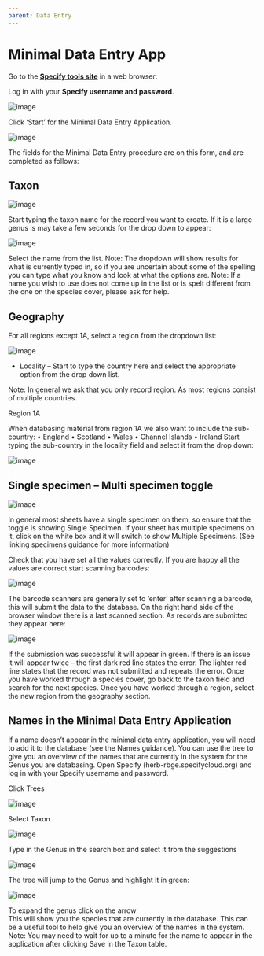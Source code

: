 ```yaml
---
parent: Data Entry
---
```


# Minimal Data Entry App

Go to the **[Specify tools site](http://herbmgt.rbge.org.uk/specify_tasks/public/index.php/login)** in a web browser: 

Log in with your **Specify username and password**. 

![image](https://user-images.githubusercontent.com/6713716/174188515-9fb29e92-1893-439a-a5a1-870e814b4630.png)

Click ‘Start’ for the Minimal Data Entry Application.

![image](https://user-images.githubusercontent.com/6713716/174188600-4fd723f6-0425-4829-8e8a-8c7b977a7e98.png)

The fields for the Minimal Data Entry procedure are on this form, and are completed as follows:

## Taxon
![image](https://user-images.githubusercontent.com/6713716/174188725-49db03ca-7dd4-40bd-955a-ad98d4487ea5.png)

Start typing the taxon name for the record you want to create. If it is a large genus is may take a few seconds for the drop down to appear:

![image](https://user-images.githubusercontent.com/6713716/174188817-be6df353-df72-440f-8223-1a06f5285322.png)

Select the name from the list. 
Note: The dropdown will show results for what is currently typed in, so if you are uncertain about some of the spelling you can type what you know and look at what the options are.
Note: If a name you wish to use does not come up in the list or is spelt different from the one on the species cover, please ask for help. 

## Geography

For all regions except 1A, select a region from the dropdown list:

![image](https://user-images.githubusercontent.com/6713716/174188898-958ca888-2d04-4841-9fb7-4e48866d10fb.png)

- Locality – Start to type the country here and select the appropriate option from the drop down list. 

Note: In general we ask that you only record region. As most regions consist of multiple countries.

Region 1A

When databasing material from region 1A we also want to include the sub-country:
•	England
•	Scotland
•	Wales
•	Channel Islands
•	Ireland
Start typing the sub-country in the locality field and select it from the drop down:

![image](https://user-images.githubusercontent.com/6713716/174188967-022bf9ad-795d-4afa-ac00-2064205f0d45.png)

## Single specimen – Multi specimen toggle

![image](https://user-images.githubusercontent.com/6713716/174189069-21193c3a-9b9d-4a6a-bcc4-8a3e4ab7bbc0.png)

In general most sheets have a single specimen on them, so ensure that the toggle is showing Single Specimen. If your sheet has multiple specimens on it, click on the white box and it will switch to show Multiple Specimens. (See linking specimens guidance for more information)

Check that you have set all the values correctly. If you are happy all the values are correct start scanning barcodes:

![image](https://user-images.githubusercontent.com/6713716/174189093-3eb94cd8-0430-4330-8ae7-8e2060c30899.png)

The barcode scanners are generally set to ‘enter’ after scanning a barcode, this will submit the data to the database. 
On the right hand side of the browser window there is a last scanned section. As records are submitted they appear here:

![image](https://user-images.githubusercontent.com/6713716/174189145-32633451-c2a4-4b43-a550-807468ec3ee9.png)

If the submission was successful it will appear in green. If there is an issue it will appear twice – the first dark red line states the error. The lighter red line states that the record was not submitted and repeats the error. 
Once you have worked through a species cover, go back to the taxon field and search for the next species.
Once you have worked through a region, select the new region from the geography section. 


## Names in the Minimal Data Entry Application

If a name doesn’t appear in the minimal data entry application, you will need to add it to the database (see the Names guidance). You can use the tree to give you an overview of the names that are currently in the system for the Genus you are databasing.
Open Specify (herb-rbge.specifycloud.org) and log in with your Specify username and password. 

Click Trees

![image](https://user-images.githubusercontent.com/6713716/174189282-5af7fe09-2a33-41ae-9e03-0670a3d531d5.png)

Select Taxon

![image](https://user-images.githubusercontent.com/6713716/174189442-ab556640-5ba9-4e33-80da-bad9a9384473.png)

Type in the Genus in the search box and select it from the suggestions

![image](https://user-images.githubusercontent.com/6713716/174189536-a9b1ea23-7356-42fc-b2cd-e61c03f4c1ab.png)

The tree will jump to the Genus and highlight it in green:

![image](https://user-images.githubusercontent.com/6713716/174189569-555fc6a0-b091-4780-9896-4d2b41d76ee8.png)

To expand the genus click on the arrow  
This will show you the species that are currently in the database. This can be a useful tool to help give you an overview of the names in the system. 
Note: You may need to wait for up to a minute for the name to appear in the application after clicking Save in the Taxon table. 










